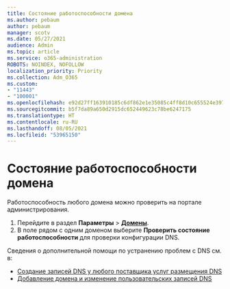 ```yaml
---
title: Состояние работоспособности домена
ms.author: pebaum
author: pebaum
manager: scotv
ms.date: 05/27/2021
audience: Admin
ms.topic: article
ms.service: o365-administration
ROBOTS: NOINDEX, NOFOLLOW
localization_priority: Priority
ms.collection: Adm_O365
ms.custom:
- "11443"
- "100001"
ms.openlocfilehash: e92d27ff163910185c6df862e1e35085c4ff8d10c655524e3974b0d9145e3395
ms.sourcegitcommit: b5f7da89a650d2915dc652449623c78be6247175
ms.translationtype: HT
ms.contentlocale: ru-RU
ms.lasthandoff: 08/05/2021
ms.locfileid: "53965150"
---
```

# <a name="domain-health-status"></a>Состояние работоспособности домена

Работоспособность любого домена можно проверить на портале администрирования.

1. Перейдите в раздел **Параметры** > [**Домены**](https://portal.microsoft.com/Adminportal/Home?ref=/Domains).
1. В поле рядом с одним доменом выберите **Проверить состояние работоспособности** для проверки конфигурации DNS.

Сведения о дополнительной помощи по устранению проблем с DNS см. в:

- [Создание записей DNS у любого поставщика услуг размещения DNS](/microsoft-365/admin/get-help-with-domains/create-dns-records-at-any-dns-hosting-provider)
- [Добавление домена и изменение пользовательских записей DNS](/microsoft-365/admin/setup/add-domain)